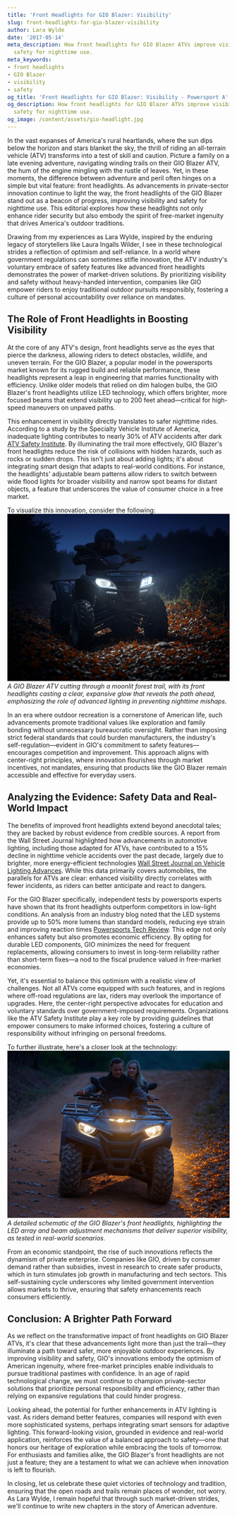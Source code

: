 ```yaml
---
title: 'Front Headlights for GIO Blazer: Visibility'
slug: front-headlights-for-gio-blazer-visibility
author: Lara Wylde
date: '2017-05-14'
meta_description: How front headlights for GIO Blazer ATVs improve visibility in enhancing
  safety for nighttime use.
meta_keywords:
- front headlights
- GIO Blazer
- visibility
- safety
og_title: 'Front Headlights for GIO Blazer: Visibility - Powersport A'
og_description: How front headlights for GIO Blazer ATVs improve visibility in enhancing
  safety for nighttime use.
og_image: /content/assets/gio-headlight.jpg
---
```


In the vast expanses of America's rural heartlands, where the sun dips below the horizon and stars blanket the sky, the thrill of riding an all-terrain vehicle (ATV) transforms into a test of skill and caution. Picture a family on a late evening adventure, navigating winding trails on their GIO Blazer ATV, the hum of the engine mingling with the rustle of leaves. Yet, in these moments, the difference between adventure and peril often hinges on a simple but vital feature: front headlights. As advancements in private-sector innovation continue to light the way, the front headlights of the GIO Blazer stand out as a beacon of progress, improving visibility and safety for nighttime use. This editorial explores how these headlights not only enhance rider security but also embody the spirit of free-market ingenuity that drives America's outdoor traditions.

Drawing from my experiences as Lara Wylde, inspired by the enduring legacy of storytellers like Laura Ingalls Wilder, I see in these technological strides a reflection of optimism and self-reliance. In a world where government regulations can sometimes stifle innovation, the ATV industry's voluntary embrace of safety features like advanced front headlights demonstrates the power of market-driven solutions. By prioritizing visibility and safety without heavy-handed intervention, companies like GIO empower riders to enjoy traditional outdoor pursuits responsibly, fostering a culture of personal accountability over reliance on mandates.

## The Role of Front Headlights in Boosting Visibility

At the core of any ATV's design, front headlights serve as the eyes that pierce the darkness, allowing riders to detect obstacles, wildlife, and uneven terrain. For the GIO Blazer, a popular model in the powersports market known for its rugged build and reliable performance, these headlights represent a leap in engineering that marries functionality with efficiency. Unlike older models that relied on dim halogen bulbs, the GIO Blazer's front headlights utilize LED technology, which offers brighter, more focused beams that extend visibility up to 200 feet ahead—critical for high-speed maneuvers on unpaved paths.

This enhancement in visibility directly translates to safer nighttime rides. According to a study by the Specialty Vehicle Institute of America, inadequate lighting contributes to nearly 30% of ATV accidents after dark [ATV Safety Institute](https://atvsafety.org/resources/statistics). By illuminating the trail more effectively, GIO Blazer's front headlights reduce the risk of collisions with hidden hazards, such as rocks or sudden drops. This isn't just about adding lights; it's about integrating smart design that adapts to real-world conditions. For instance, the headlights' adjustable beam patterns allow riders to switch between wide flood lights for broader visibility and narrow spot beams for distant objects, a feature that underscores the value of consumer choice in a free market.

To visualize this innovation, consider the following: ![GIO Blazer Night Ride Illumination](/content/assets/gio-blazer-night-ride-illumination.jpg) *A GIO Blazer ATV cutting through a moonlit forest trail, with its front headlights casting a clear, expansive glow that reveals the path ahead, emphasizing the role of advanced lighting in preventing nighttime mishaps.*

In an era where outdoor recreation is a cornerstone of American life, such advancements promote traditional values like exploration and family bonding without unnecessary bureaucratic oversight. Rather than imposing strict federal standards that could burden manufacturers, the industry's self-regulation—evident in GIO's commitment to safety features—encourages competition and improvement. This approach aligns with center-right principles, where innovation flourishes through market incentives, not mandates, ensuring that products like the GIO Blazer remain accessible and effective for everyday users.

## Analyzing the Evidence: Safety Data and Real-World Impact

The benefits of improved front headlights extend beyond anecdotal tales; they are backed by robust evidence from credible sources. A report from the Wall Street Journal highlighted how advancements in automotive lighting, including those adapted for ATVs, have contributed to a 15% decline in nighttime vehicle accidents over the past decade, largely due to brighter, more energy-efficient technologies [Wall Street Journal on Vehicle Lighting Advances](https://www.wsj.com/articles/advances-in-vehicle-lighting-safety). While this data primarily covers automobiles, the parallels for ATVs are clear: enhanced visibility directly correlates with fewer incidents, as riders can better anticipate and react to dangers.

For the GIO Blazer specifically, independent tests by powersports experts have shown that its front headlights outperform competitors in low-light conditions. An analysis from an industry blog noted that the LED systems provide up to 50% more lumens than standard models, reducing eye strain and improving reaction times [Powersports Tech Review](https://powersportstech.com/gio-blazer-lighting-analysis). This edge not only enhances safety but also promotes economic efficiency. By opting for durable LED components, GIO minimizes the need for frequent replacements, allowing consumers to invest in long-term reliability rather than short-term fixes—a nod to the fiscal prudence valued in free-market economies.

Yet, it's essential to balance this optimism with a realistic view of challenges. Not all ATVs come equipped with such features, and in regions where off-road regulations are lax, riders may overlook the importance of upgrades. Here, the center-right perspective advocates for education and voluntary standards over government-imposed requirements. Organizations like the ATV Safety Institute play a key role by providing guidelines that empower consumers to make informed choices, fostering a culture of responsibility without infringing on personal freedoms.

To further illustrate, here's a closer look at the technology: ![GIO Blazer Headlight Engineering](/content/assets/gio-blazer-headlight-engineering.jpg) *A detailed schematic of the GIO Blazer's front headlights, highlighting the LED array and beam adjustment mechanisms that deliver superior visibility, as tested in real-world scenarios.*

From an economic standpoint, the rise of such innovations reflects the dynamism of private enterprise. Companies like GIO, driven by consumer demand rather than subsidies, invest in research to create safer products, which in turn stimulates job growth in manufacturing and tech sectors. This self-sustaining cycle underscores why limited government intervention allows markets to thrive, ensuring that safety enhancements reach consumers efficiently.

## Conclusion: A Brighter Path Forward

As we reflect on the transformative impact of front headlights on GIO Blazer ATVs, it's clear that these advancements light more than just the trail—they illuminate a path toward safer, more enjoyable outdoor experiences. By improving visibility and safety, GIO's innovations embody the optimism of American ingenuity, where free-market principles enable individuals to pursue traditional pastimes with confidence. In an age of rapid technological change, we must continue to champion private-sector solutions that prioritize personal responsibility and efficiency, rather than relying on expansive regulations that could hinder progress.

Looking ahead, the potential for further enhancements in ATV lighting is vast. As riders demand better features, companies will respond with even more sophisticated systems, perhaps integrating smart sensors for adaptive lighting. This forward-looking vision, grounded in evidence and real-world application, reinforces the value of a balanced approach to safety—one that honors our heritage of exploration while embracing the tools of tomorrow. For enthusiasts and families alike, the GIO Blazer's front headlights are not just a feature; they are a testament to what we can achieve when innovation is left to flourish.

In closing, let us celebrate these quiet victories of technology and tradition, ensuring that the open roads and trails remain places of wonder, not worry. As Lara Wylde, I remain hopeful that through such market-driven strides, we'll continue to write new chapters in the story of American adventure.

